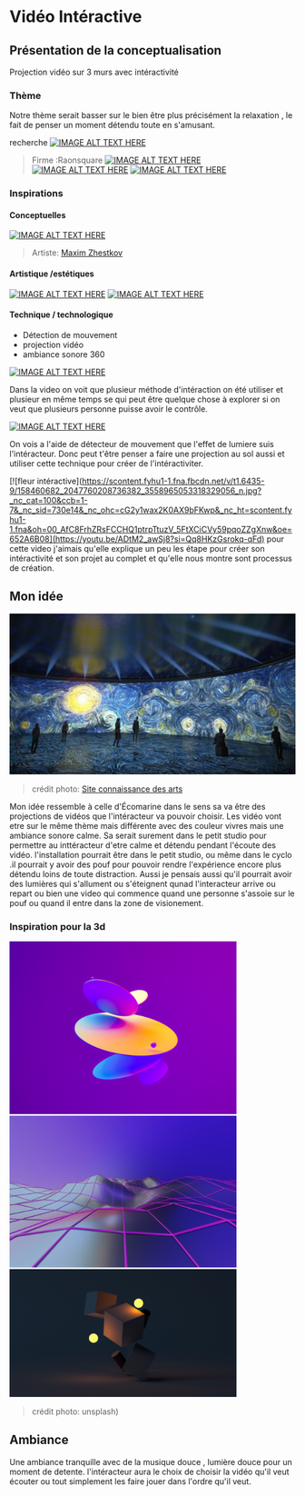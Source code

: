 # Vidéo Intéractive
## Présentation de la conceptualisation
Projection vidéo sur 3 murs avec intéractivité
### Thème 
Notre thème serait basser sur le bien être plus précisément la relaxation , le fait de penser un moment détendu toute en s'amusant.

recherche 
[![IMAGE ALT TEXT HERE](https://i.ytimg.com/vi_webp/RG5Fi-eCLbc/sddefault.webp)](https://www.youtube.com/watch?v=RG5Fi-eCLbc)
> Firme :Raonsquare 
[![IMAGE ALT TEXT HERE](https://i.ytimg.com/vi/H902ovpjU8o/hqdefault.jpg?sqp=-oaymwE2CNACELwBSFXyq4qpAygIARUAAIhCGAFwAcABBvABAfgB_gmAAtAFigIMCAAQARhlIF4oUjAP&rs=AOn4CLCiNy8ZdmihovaW07p99phSiV45pAo)](https://www.youtube.com/watch?v=H902ovpjU8o&t=1s)
[![IMAGE ALT TEXT HERE](https://i.ytimg.com/vi/i2aKqkSEq74/hqdefault.jpg?sqp=-oaymwEcCNACELwBSFXyq4qpAw4IARUAAIhCGAFwAcABBg==&rs=AOn4CLBtWQXjkkXwEiptAfqEv0ZQatccSA)](https://www.youtube.com/watch?v=i2aKqkSEq74)
[![IMAGE ALT TEXT HERE](https://i.ytimg.com/vi/SbYtIiZdrew/hqdefault.jpg?sqp=-oaymwEbCKgBEF5IVfKriqkDDggBFQAAiEIYAXABwAEG&rs=AOn4CLCSQ9UIF8VI2gm0ot5jlblIF9Kd-Q)](https://www.youtube.com/watch?v=SbYtIiZdrew)


### Inspirations

#### Conceptuelles 

[![IMAGE ALT TEXT HERE](https://i.pinimg.com/originals/de/0e/37/de0e370201fb1fbf37e90937a97103e0.jpg)](https://in.pinterest.com/pin/68740371195/)
> Artiste: [Maxim Zhestkov](https://zhestkov.studio/)
#### Artistique /estétiques
[![IMAGE ALT TEXT HERE](https://i.ytimg.com/vi/QjaTnrS0IZM/hqdefault.jpg?sqp=-oaymwEcCNACELwBSFXyq4qpAw4IARUAAIhCGAFwAcABBg==&rs=AOn4CLAlUeq1fGoKy-bU2EaoBtuHYTS9-w)](https://www.youtube.com/watch?v=QjaTnrS0IZ)
[![IMAGE ALT TEXT HERE](https://i.ytimg.com/vi/lNLeRmnkug8/hqdefault.jpg?sqp=-oaymwEcCNACELwBSFXyq4qpAw4IARUAAIhCGAFwAcABBg==&rs=AOn4CLBx7UOL_BP6sDCPFe7JqQR9tI4L4Q)](https://www.youtube.com/watch?v=lNLeRmnkug8)

#### Technique / technologique  
- Détection de mouvement
- projection vidéo
- ambiance sonore 360



[![IMAGE ALT TEXT HERE](https://i0.wp.com/www.nature-graphique.com/wp-content/uploads/2014/01/kids.jpg?resize=660%2C660&ssl=1)](https://www.youtube.com/watch?v=8IeWIiVk88w)

Dans la video on voit que plusieur méthode d'intéraction on été utiliser et plusieur en même temps se qui peut être quelque chose à explorer si on veut que plusieurs personne puisse avoir le contrôle.


[![IMAGE ALT TEXT HERE](https://digitalessence.fr/wp-content/uploads/2020/04/DSC01190-1024x576.jpg)](https://www.youtube.com/watch?v=ioGUAQPRs98)

On vois a l'aide de détecteur de mouvement que l'effet de lumiere suis l'intéracteur. Donc peut t'être penser a faire une projection au sol aussi et utiliser cette technique pour créer de l'intéractiviter.

[![fleur intéractive](https://scontent.fyhu1-1.fna.fbcdn.net/v/t1.6435-9/158460682_2047760208736382_3558965053318329056_n.jpg?_nc_cat=100&ccb=1-7&_nc_sid=730e14&_nc_ohc=cG2y1wax2K0AX9bFKwp&_nc_ht=scontent.fyhu1-1.fna&oh=00_AfC8FrhZRsFCCHQ1ptrpTtuzV_5FtXCiCVy59pqoZZgXnw&oe=652A6B08](https://youtu.be/ADtM2_awSj8?si=Qq8HKzGsrokq-qFd) 
pour cette video j'aimais qu'elle explique un peu les étape pour créer son intéractivité et son projet au complet et qu'elle nous montre sont processus de création.
## Mon idée 
<img src="media/exposition_van_gogh.jpg" width="600px"></img> 
>  crédit photo: [Site connaissance des arts](https://www.connaissancedesarts.com/arts-expositions/art-moderne/van-gogh-goya-magritte-10-expositions-numeriques-ou-lart-nous-emerveille-11165758/)

Mon idée ressemble à celle d'Écomarine dans le sens sa va être des projections de vidéos que l'intéracteur va pouvoir choisir. Les vidéo vont etre sur le même thème mais différente avec des couleur vivres mais une ambiance sonore calme. Sa serait surement dans le petit studio pour permettre au inttéracteur d'etre calme et détendu pendant l'écoute des vidéo. l'installation pourrait être dans le petit studio, ou même dans le cyclo .il pourrait y avoir des pouf pour pouvoir rendre l'expérience encore plus détendu loins de toute distraction. 
Aussi je pensais aussi qu'il pourrait avoir des lumières qui s'allument ou s'éteignent qunad l'interacteur arrive ou repart ou bien une video qui commence quand une personne s'assoie sur le pouf ou  quand il entre dans la zone de visionement.
### Inspiration pour la 3d 

<img src="media/cercle_colorer.jpg" width="400px"></img> <img src="media/montagne_ish.jpg" width="400px"></img> <img src="media/cube_lumiere.jpg" width="400px"></img>
>  crédit photo: unsplash)
## Ambiance
Une ambiance tranquille avec de la musique douce , lumière douce pour un moment de detente. l'intéracteur aura le choix de choisir la vidéo qu'il veut écouter ou tout simplement les faire jouer dans l'ordre qu'il veut.



  


